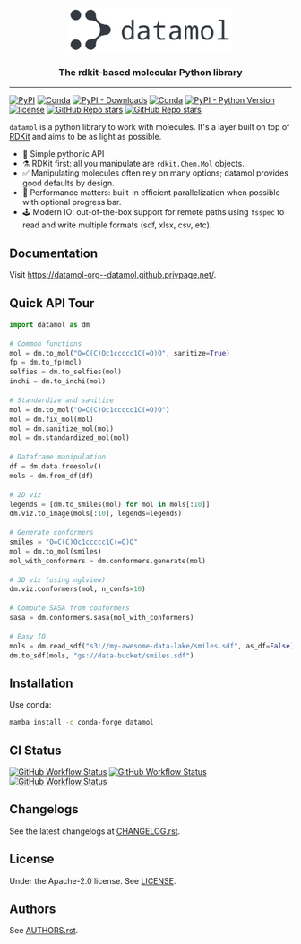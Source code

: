 <div align="center">
    <img src="docs/images/logo-title.png" height="80px">
    <h3>The rdkit-based molecular Python library</h3>
</div>

---

[![PyPI](https://img.shields.io/pypi/v/datamol)](https://pypi.org/project/datamol/)
[![Conda](https://img.shields.io/conda/v/conda-forge/datamol?label=conda&color=success)](https://anaconda.org/conda-forge/datamol)
[![PyPI - Downloads](https://img.shields.io/pypi/dm/datamol)](https://pypi.org/project/datamol/)
[![Conda](https://img.shields.io/conda/dn/conda-forge/datamol)](https://anaconda.org/conda-forge/datamol)
[![PyPI - Python Version](https://img.shields.io/pypi/pyversions/datamol)](https://pypi.org/project/datamol/)
[![license](https://img.shields.io/badge/License-Apache%202.0-blue.svg)](https://github.com/datamol-org/datamol/blob/master/LICENSE)
[![GitHub Repo stars](https://img.shields.io/github/stars/datamol-org/datamol)](https://github.com/datamol-org/datamol/stargazers)
[![GitHub Repo stars](https://img.shields.io/github/forks/datamol-org/datamol)](https://github.com/datamol-org/datamol/network/members)

`datamol` is a python library to work with molecules. It's a layer built on top of [RDKit](https://www.rdkit.org/) and aims to be as light as possible.

- 🐍 Simple pythonic API
- ⚗️ RDKit first: all you manipulate are `rdkit.Chem.Mol` objects.
- ✅ Manipulating molecules often rely on many options; datamol provides good defaults by design.
- 🧠 Performance matters: built-in efficient parallelization when possible with optional progress bar.
- 🕹️ Modern IO: out-of-the-box support for remote paths using `fsspec` to read and write multiple formats (sdf, xlsx, csv, etc).

## Documentation

Visit https://datamol-org--datamol.github.privpage.net/.

## Quick API Tour

```python
import datamol as dm

# Common functions
mol = dm.to_mol("O=C(C)Oc1ccccc1C(=O)O", sanitize=True)
fp = dm.to_fp(mol)
selfies = dm.to_selfies(mol)
inchi = dm.to_inchi(mol)

# Standardize and sanitize
mol = dm.to_mol("O=C(C)Oc1ccccc1C(=O)O")
mol = dm.fix_mol(mol)
mol = dm.sanitize_mol(mol)
mol = dm.standardized_mol(mol)

# Dataframe manipulation
df = dm.data.freesolv()
mols = dm.from_df(df)

# 2D viz
legends = [dm.to_smiles(mol) for mol in mols[:10]]
dm.viz.to_image(mols[:10], legends=legends)

# Generate conformers
smiles = "O=C(C)Oc1ccccc1C(=O)O"
mol = dm.to_mol(smiles)
mol_with_conformers = dm.conformers.generate(mol)

# 3D viz (using nglview)
dm.viz.conformers(mol, n_confs=10)

# Compute SASA from conformers
sasa = dm.conformers.sasa(mol_with_conformers)

# Easy IO
mols = dm.read_sdf("s3://my-awesome-data-lake/smiles.sdf", as_df=False)
dm.to_sdf(mols, "gs://data-bucket/smiles.sdf")
```

## Installation

Use conda:

```bash
mamba install -c conda-forge datamol
```

## CI Status

[![GitHub Workflow Status](https://img.shields.io/github/workflow/status/datamol-org/datamol/test)](https://github.com/datamol-org/datamol/actions/workflows/code-check.yml)
[![GitHub Workflow Status](https://img.shields.io/github/workflow/status/datamol-org/datamol/code-check)](https://github.com/datamol-org/datamol/actions/workflows/code-check.yml)
[![GitHub Workflow Status](https://img.shields.io/github/workflow/status/datamol-org/datamol/doc)](https://github.com/datamol-org/datamol/actions/workflows/code-check.yml)

## Changelogs

See the latest changelogs at [CHANGELOG.rst](./CHANGELOG.rst).

## License

Under the Apache-2.0 license. See [LICENSE](LICENSE).

## Authors

See [AUTHORS.rst](./AUTHORS.rst).

